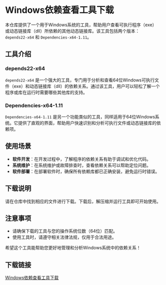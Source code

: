 # Windows依赖查看工具下载

本仓库提供了一个用于Windows系统的工具，帮助用户查看可执行程序（exe）或动态链接库（dll）所依赖的其他动态链接库。该工具包括两个版本：`depends22-x64` 和 `Dependencies-x64-1.11`。

## 工具介绍

### depends22-x64
`depends22-x64` 是一个强大的工具，专门用于分析和查看64位Windows可执行文件（exe）和动态链接库（dll）的依赖关系。通过该工具，用户可以轻松了解一个程序或库在运行时需要哪些其他库的支持。

### Dependencies-x64-1.11
`Dependencies-x64-1.11` 是另一个功能类似的工具，同样适用于64位Windows系统。它提供了直观的界面，帮助用户快速识别和分析可执行文件或动态链接库的依赖项。

## 使用场景

- **软件开发**：在开发过程中，了解程序的依赖关系有助于调试和优化代码。
- **系统维护**：在系统维护或故障排查时，查看依赖关系可以帮助定位问题。
- **软件部署**：在部署软件时，确保所有依赖库都已正确安装，避免运行时错误。

## 下载说明

请在仓库中找到相应的文件进行下载。下载后，解压缩并运行工具即可开始使用。

## 注意事项

- 请确保下载的工具与您的操作系统位数（64位）匹配。
- 使用工具时，请遵守相关法律法规，仅用于合法用途。

希望这个工具能帮助您更好地管理和分析Windows系统中的依赖关系！

## 下载链接

[Windows依赖查看工具下载](https://pan.quark.cn/s/c11ee676601e)